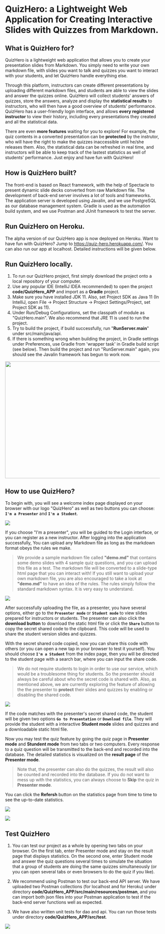 # QuizHero: a Lightweight Web Application for Creating Interactive Slides with Quizzes from Markdown.

## What is QuizHero for?

QuizHero is a lightweight web application that allows you to create your presentation slides from Markdown. You simply need to write your own markdown file, with slides you want to talk and quizzes you want to interact with your students, and let QuizHero handle everything else. 

Through this platform, instructors can create different presentations by uploading different markdown files, and students are able to view the slides and answer the quizzes online. QuizHero will collect students' answers of quizzes, store the answers, analyze and display the **statistical results** to instructors, who will then have a good overview of students' performance. QuizHero has a user-friendly login interface, and allows **every registered instructor** to view their history, including every presentations they created and all the statistical data.

There are even **more features** waiting for you to explore! For example, the quiz contents in a converted presentation can be **protected** by the instrutor, who will have the right to make the quizzes inaccessible until he/she releases them. Also, the statistical data can be refreshed in real time, and instructors will be able to keep track of the lastest statistics as well of students' performance. Just enjoy and have fun with QuizHero!

## How is QuizHero built?

The front-end is based on React framework, with the help of Spectacle to present dynamic slide decks converted from raw Markdown file. The development of back-end server involves a lot of tools and frameworks. The application server is developed using Javalin, and we use PostgreSQL as our database management system. Gradle is used as the automation build system, and we use Postman and JUnit framework to test the server.

## Run QuizHero on Heroku.

The alpha version of our QuizHero app is now deployed on Heroku. Want to have fun with QuizHero? Jump to https://quiz-hero.herokuapp.com/. You can also run our app at localhost. Detailed instructions will be given below.

## Run QuizHero locally.

1. To run our QuizHero project, first simply download the project onto a local repository of your computer.
2. Use any popular IDE (IntelliJ IDEA recommended) to open the project **code/QuizHero_APP** and import as a **Gradle** project.
3. Make sure you have installed JDK 11. Also, set Project SDK as Java 11 (In IntelliJ, open File -> Project Structure -> Project Settings/Project, set Project SDK as 11). 
4. Under Run/Debug Configurations, set the classpath of module as "QuizHero.main". We also recommend that JRE 11 is used to run the project.
5. Try to build the project, if build successfully, run "**RunServer.main**" under src/main/java/api. 
6. If there is something wrong when building the project, in Gradle settings under Preferences, use Gradle from 'wrapper task' in Gradle build script (see below). Then build the project and run "RunServer.main" again, you should see the Javalin framework has begun to work now.

<img src="https://github.com/jhu-oose/2020-spring-group-QuizHero/blob/master/docs/configuration.jpg" width="750" height="380" />

## How to use QuizHero?

To begin with, you will see a welcome index page displayed on your browser with our logo "QuizHero" as well as two buttons you can choose: **`I'm a Presenter`** and **`I'm a Student`**.

![](https://github.com/jhu-oose/2020-spring-group-QuizHero/blob/master/docs/index.png)

If you choose "I'm a presenter", you will be guided to the Login interface, or you can register as a new instructor. After logging into the application successfully, You can upload any Markdown file as long as the markdown format obeys the rules we make. 

> We provide a sample markdown file called **"demo.md"** that contains some demo slides with 4 sample quiz questions, and you can upload this file as a test. The markdown file will be converted to a slide-type html page that you can interact with! If you still want to upload your own markdown file, you are also encouraged to take a look at **"demo.md"** to have an idea of the rules. The rules simply follow the standard markdown syntax. It is very easy to understand.

![](https://github.com/jhu-oose/2020-spring-group-QuizHero/blob/master/docs/upload.png)

After successfully uploading the file, as a presenter, you have several options, either go to the **`Presenter mode`** or **`Student mode`** to view slides prepared for instructors or students. The presenter can also click the **download button** to download the static html file or click the **`Share`** button to copy the secret shared code to the clipboard. This code will be used to share the student version slides and quizzes. 

With the secret shared code copied, now you can share this code with others (or you can open a new tap in your browser to test it yourself). You should choose **`I'm a Student`** from the index page, then you will be directed to the student page with a search bar, where you can input the share code. 

> We do not require students to login in order to use our service, which would be a troublesome thing for students. So the presenter should always be careful about who the secret code is shared with. Also, as mentioned above, we are currently exploring the feature of allowing the the presenter to **protect** their slides and quizzes by enabling or disabling the shared code.

![](https://github.com/jhu-oose/2020-spring-group-QuizHero/blob/master/docs/studentpage.png)

If the code matches with the presenter's secret shared code, the student will be given two options **`Go to Presentation`** or **`Download file`**. They will provide the student with a interactive **Student mode** slides and quizzes and a downloadable static html file.

Now you may test the quiz feature by going the quiz page in **Presenter mode** and **Stundent mode** from two tabs or two computers. Every response to a quiz question will be transmitted to the back-end and recorded into the database. The detailed statistics is visualized on the **result page** of the **Presenter mode**. 

> Note that, the presenter can also do the quizzes, the result will also be counted and recorded into the database. If you do not want to mess up with the statistics, you can always choose to **Skip** the quiz in **Presenter mode**.

You can click the **Refersh** button on the statistics page from time to time to see the up-to-date statistics.

<!--![](https://github.com/jhu-oose/2020-spring-group-QuizHero/blob/master/docs/upload.png)-->

![](https://github.com/jhu-oose/2020-spring-group-QuizHero/blob/master/docs/quiz.jpg)

![](https://github.com/jhu-oose/2020-spring-group-QuizHero/blob/master/docs/statistics.jpg)

## Test QuizHero

1. You can test our project as a whole by opening two tabs on your browser. On the first tab, enter Presenter mode and stay on the result page that displays statistics. On the second one, enter Student mode and answer the quiz questions several times to simulate the situation that a group of students are doing the same quizzes simultaneously (or you can open several tabs or even browsers to do the quiz if you like). 

2. We recommend using Postman to test our back-end API server. We have uploaded two Postman collections (for localhost and for Heroku) under directory **code/QuizHero_APP/src/main/resources/postman**, and you can import both json files into your Postman application to test if the back-end server functions well as expected.

3. We have also written unit tests for dao and api. You can run those tests under directory **code/QuizHero_APP/src/test**.

![](https://github.com/jhu-oose/2020-spring-group-QuizHero/blob/master/docs/PostmanTest.jpg)
